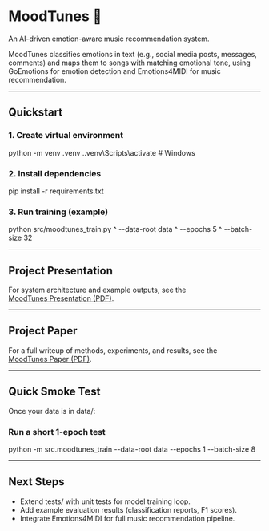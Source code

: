 # MoodTunes 🎵
An AI-driven emotion-aware music recommendation system.

MoodTunes classifies emotions in text (e.g., social media posts, messages, comments) and maps them to songs with matching emotional tone, using GoEmotions for emotion detection and Emotions4MIDI for music recommendation.

---

## Quickstart

### 1. Create virtual environment
python -m venv .venv
.\.venv\Scripts\activate   # Windows

### 2. Install dependencies
pip install -r requirements.txt

### 3. Run training (example)
python src/moodtunes_train.py ^
  --data-root data ^
  --epochs 5 ^
  --batch-size 32

---

## Project Presentation
For system architecture and example outputs, see the  
[MoodTunes Presentation (PDF)](assets/Moodtunes_Presentation.pdf).

---

## Project Paper
For a full writeup of methods, experiments, and results, see the  
[MoodTunes Paper (PDF)](assets/Moodtunes_paper.pdf).

---

## Quick Smoke Test
Once your data is in data/:

### Run a short 1-epoch test
python -m src.moodtunes_train --data-root data --epochs 1 --batch-size 8

---

## Next Steps
- Extend tests/ with unit tests for model training loop.
- Add example evaluation results (classification reports, F1 scores).
- Integrate Emotions4MIDI for full music recommendation pipeline.
